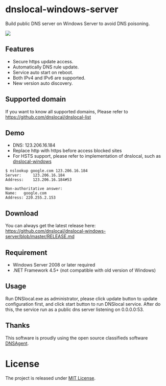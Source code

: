 # dnslocal-windows-server
Build public DNS server on Windows Server to avoid DNS poisoning.


![](http://i.imgur.com/B9Bsvsy.png)

## Features

* Secure https update access.
* Automatically DNS rule update.
* Service auto start on reboot.
* Both IPv4 and IPv6 are supported.
* New version auto discovery.

## Supported domain

If you want to know all supported domains, Please refer to https://github.com/dnslocal/dnslocal-list

## Demo

* DNS: 123.206.16.184
* Replace http with https before access blocked sites 
* For HSTS support, please refer to implementation of dnslocal, such as [dnslocal-windows](https://github.com/dnslocal/dnslocal-windows)

```console
$ nslookup google.com 123.206.16.184
Server:		123.206.16.184
Address:	123.206.16.184#53

Non-authoritative answer:
Name:	google.com
Address: 220.255.2.153
```

## Download

You can always get the latest release here: https://github.com/dnslocal/dnslocal-windows-server/blob/master/RELEASE.md

## Requirement

* Windows Server 2008 or later required
* .NET Framework 4.5+ (not compatible with old version of Windows)

## Usage

Run DNSlocal.exe as administrator, please click update button to update configuration first, and click start button to run DNSlocal service. After do this, the service run as a public dns server listening on 0.0.0.0:53.

## Thanks

This software is proudly using the open source classifieds software [DNSAgent](https://github.com/stackia/DNSAgent).

# License

The project is released under [MIT License](https://github.com/dnslocal/dnslocal-list/blob/master/LICENSE).

